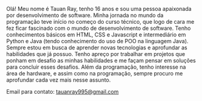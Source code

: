 Olá! Meu nome é Tauan Ray, tenho 16 anos e sou uma pessoa apaixonada por desenvolvimento de software. Minha jornada no mundo da programação 
teve início no começo do curso técnico, que logo de cara me fez ficar fascinado com o mundo de desenvolvimento de software. 
Tenho conhecimentos básicos em HTML, CSS e Javascript e intermediário em Python e Java (tendo conhecimento do uso de POO na linguagem Java). 
Sempre estou em busca de aprender novas tecnologias e aprofundar as habilidades que já possuo. Tenho apreço por trabalhar em projetos que ponham 
em desafio as minhas habilidades e me façam pensar em soluções para concluir esses desafios. Além da programação, tenho interesse na área de hardware, 
e assim como na programação, sempre procuro me aprofundar cada vez mais nesse assunto.

Email para contato: tauanray995@gmail.com
